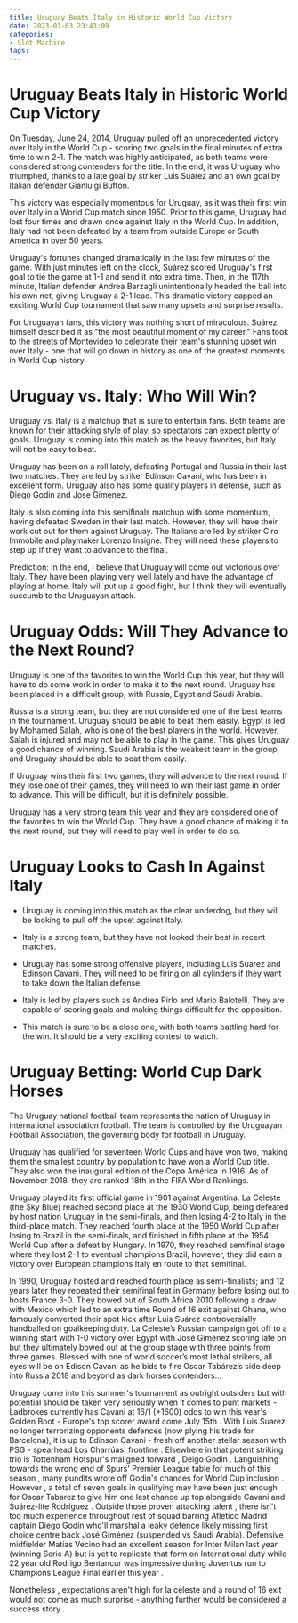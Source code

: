 ```yaml
---
title: Uruguay Beats Italy in Historic World Cup Victory
date: 2023-01-03 23:43:09
categories:
- Slot Machine
tags:
---
```



#  Uruguay Beats Italy in Historic World Cup Victory

On Tuesday, June 24, 2014, Uruguay pulled off an unprecedented victory over Italy in the World Cup - scoring two goals in the final minutes of extra time to win 2-1. The match was highly anticipated, as both teams were considered strong contenders for the title. In the end, it was Uruguay who triumphed, thanks to a late goal by striker Luis Suárez and an own goal by Italian defender Gianluigi Buffon.

This victory was especially momentous for Uruguay, as it was their first win over Italy in a World Cup match since 1950. Prior to this game, Uruguay had lost four times and drawn once against Italy in the World Cup. In addition, Italy had not been defeated by a team from outside Europe or South America in over 50 years.

Uruguay's fortunes changed dramatically in the last few minutes of the game. With just minutes left on the clock, Suárez scored Uruguay's first goal to tie the game at 1-1 and send it into extra time. Then, in the 117th minute, Italian defender Andrea Barzagli unintentionally headed the ball into his own net, giving Uruguay a 2-1 lead. This dramatic victory capped an exciting World Cup tournament that saw many upsets and surprise results.

For Uruguayan fans, this victory was nothing short of miraculous. Suárez himself described it as "the most beautiful moment of my career." Fans took to the streets of Montevideo to celebrate their team's stunning upset win over Italy - one that will go down in history as one of the greatest moments in World Cup history.

#  Uruguay vs. Italy: Who Will Win?

Uruguay vs. Italy is a matchup that is sure to entertain fans. Both teams are known for their attacking style of play, so spectators can expect plenty of goals. Uruguay is coming into this match as the heavy favorites, but Italy will not be easy to beat.

Uruguay has been on a roll lately, defeating Portugal and Russia in their last two matches. They are led by striker Edinson Cavani, who has been in excellent form. Uruguay also has some quality players in defense, such as Diego Godin and Jose Gimenez.

Italy is also coming into this semifinals matchup with some momentum, having defeated Sweden in their last match. However, they will have their work cut out for them against Uruguay. The Italians are led by striker Ciro Immobile and playmaker Lorenzo Insigne. They will need these players to step up if they want to advance to the final.

Prediction: In the end, I believe that Uruguay will come out victorious over Italy. They have been playing very well lately and have the advantage of playing at home. Italy will put up a good fight, but I think they will eventually succumb to the Uruguayan attack.

#  Uruguay Odds: Will They Advance to the Next Round?

Uruguay is one of the favorites to win the World Cup this year, but they will have to do some work in order to make it to the next round. Uruguay has been placed in a difficult group, with Russia, Egypt and Saudi Arabia.

Russia is a strong team, but they are not considered one of the best teams in the tournament. Uruguay should be able to beat them easily. Egypt is led by Mohamed Salah, who is one of the best players in the world. However, Salah is injured and may not be able to play in the game. This gives Uruguay a good chance of winning. Saudi Arabia is the weakest team in the group, and Uruguay should be able to beat them easily.

If Uruguay wins their first two games, they will advance to the next round. If they lose one of their games, they will need to win their last game in order to advance. This will be difficult, but it is definitely possible.

Uruguay has a very strong team this year and they are considered one of the favorites to win the World Cup. They have a good chance of making it to the next round, but they will need to play well in order to do so.

#  Uruguay Looks to Cash In Against Italy

* Uruguay is coming into this match as the clear underdog, but they will be looking to pull off the upset against Italy.

* Italy is a strong team, but they have not looked their best in recent matches.

* Uruguay has some strong offensive players, including Luis Suarez and Edinson Cavani. They will need to be firing on all cylinders if they want to take down the Italian defense.

* Italy is led by players such as Andrea Pirlo and Mario Balotelli. They are capable of scoring goals and making things difficult for the opposition.

* This match is sure to be a close one, with both teams battling hard for the win. It should be a very exciting contest to watch.

#  Uruguay Betting: World Cup Dark Horses

The Uruguay national football team represents the nation of Uruguay in international association football. The team is controlled by the Uruguayan Football Association, the governing body for football in Uruguay.

Uruguay has qualified for seventeen World Cups and have won two, making them the smallest country by population to have won a World Cup title. They also won the inaugural edition of the Copa América in 1916. As of November 2018, they are ranked 18th in the FIFA World Rankings.

Uruguay played its first official game in 1901 against Argentina. La Celeste (the Sky Blue) reached second place at the 1930 World Cup, being defeated by host nation Uruguay in the semi-finals, and then losing 4-2 to Italy in the third-place match. They reached fourth place at the 1950 World Cup after losing to Brazil in the semi-finals, and finished in fifth place at the 1954 World Cup after a defeat by Hungary. In 1970, they reached semifinal stage where they lost 2-1 to eventual champions Brazil; however, they did earn a victory over European champions Italy en route to that semifinal.

In 1990, Uruguay hosted and reached fourth place as semi-finalists; and 12 years later they repeated their semifinal feat in Germany before losing out to hosts France 3-0. They bowed out of South Africa 2010 following a draw with Mexico which led to an extra time Round of 16 exit against Ghana, who famously converted their spot kick after Luis Suárez controversially handballed on goalkeeping duty. La Celeste’s Russian campaign got off to a winning start with 1-0 victory over Egypt with José Giménez scoring late on but they ultimately bowed out at the group stage with three points from three games.
Blessed with one of world soccer’s most lethal strikers, all eyes will be on Edison Cavani as he bids to fire Oscar Tabárez’s side deep into Russia 2018 and beyond as dark horses contenders…

Uruguay come into this summer's tournament as outright outsiders but with potential should be taken very seriously when it comes to punt markets - Ladbrokes currently has Cavani at 16/1 (+1600) odds to win this year's Golden Boot - Europe's top scorer award come July 15th .  With Luis Suarez no longer terrorizing opponents defences (now plying his trade for Barcelona), it is up to Edinson Cavani - fresh off another stellar season with PSG - spearhead Los Charrúas' frontline . 
Elsewhere in that potent striking trio is Tottenham Hotspur's maligned forward , Deigo Godin . Languishing towards the wrong end of Spurs' Premier League table for much of this season , many pundits wrote off Godin's chances for World Cup inclusion . However , a total of seven goals in qualifying may have been just enough for Oscar Tabarez to give him one last chance up top alongside Cavani and Suárez-lite Rodríguez . 
Outside those proven attacking talent , there isn't too much experience throughout rest of squad barring Atletico Madrid captain Diego Godín who'll marshal a leaky defence likely missing first choice centre back José Giménez (suspended vs Saudi Arabia). Defensive midfielder Matías Vecino had an excellent season for Inter Milan last year (winning Serie A) but is yet to replicate that form on International duty while 22 year old Rodrigo Bentancur was impressive during Juventus run to Champions League Final earlier this year . 

Nonetheless , expectations aren't high for la celeste and a round of 16 exit would not come as much surprise - anything further would be considered a success story .